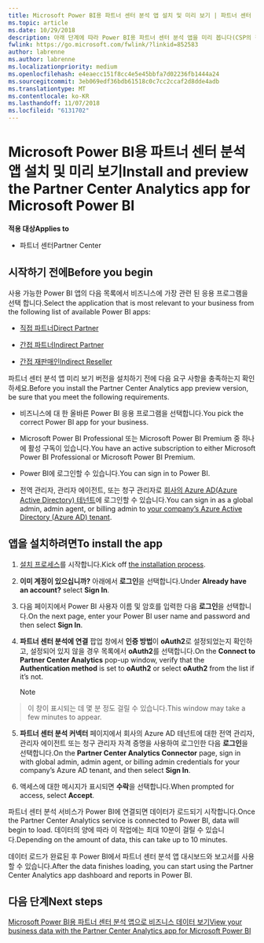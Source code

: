 ```yaml
---
title: Microsoft Power BI용 파트너 센터 분석 앱 설치 및 미리 보기 | 파트너 센터
ms.topic: article
ms.date: 10/29/2018
description: 아래 단계에 따라 Power BI용 파트너 센터 분석 앱을 미리 봅니다(CSP의 직접 파트너용).b
fwlink: https://go.microsoft.com/fwlink/?linkid=852583
author: labrenne
ms.author: labrenne
ms.localizationpriority: medium
ms.openlocfilehash: e4eaecc151f8cc4e5e45bbfa7d02236fb1444a24
ms.sourcegitcommit: 3eb069edf36bdb61518c0c7cc2ccaf2d8dde4adb
ms.translationtype: MT
ms.contentlocale: ko-KR
ms.lasthandoff: 11/07/2018
ms.locfileid: "6131702"
---
```

# <a name="install-and-preview-the-partner-center-analytics-app-for-microsoft-power-bi"></a><span data-ttu-id="34391-103">Microsoft Power BI용 파트너 센터 분석 앱 설치 및 미리 보기</span><span class="sxs-lookup"><span data-stu-id="34391-103">Install and preview the Partner Center Analytics app for Microsoft Power BI</span></span>

**<span data-ttu-id="34391-104">적용 대상</span><span class="sxs-lookup"><span data-stu-id="34391-104">Applies to</span></span>**

- <span data-ttu-id="34391-105">파트너 센터</span><span class="sxs-lookup"><span data-stu-id="34391-105">Partner Center</span></span>

## <a name="before-you-begin"></a><span data-ttu-id="34391-106">시작하기 전에</span><span class="sxs-lookup"><span data-stu-id="34391-106">Before you begin</span></span>

<span data-ttu-id="34391-107">사용 가능한 Power BI 앱의 다음 목록에서 비즈니스에 가장 관련 된 응용 프로그램을 선택 합니다.</span><span class="sxs-lookup"><span data-stu-id="34391-107">Select the application that is most relevant to your business from the following list of available Power BI apps:</span></span>
- [<span data-ttu-id="34391-108">직접 파트너</span><span class="sxs-lookup"><span data-stu-id="34391-108">Direct Partner</span></span>](https://app.powerbi.com/groups/me/getdata/services/direct-providers-partner-analytics)

- [<span data-ttu-id="34391-109">간접 파트너</span><span class="sxs-lookup"><span data-stu-id="34391-109">Indirect Partner</span></span>](https://app.powerbi.com/groups/me/getdata/services/indirect-providers-partner-analytics)

- [<span data-ttu-id="34391-110">간접 재판매인</span><span class="sxs-lookup"><span data-stu-id="34391-110">Indirect Reseller</span></span>](https://app.powerbi.com/groups/me/getdata/services/indirect-seller-partner-analytics)

<span data-ttu-id="34391-111">파트너 센터 분석 앱 미리 보기 버전을 설치하기 전에 다음 요구 사항을 충족하는지 확인하세요.</span><span class="sxs-lookup"><span data-stu-id="34391-111">Before you install the Partner Center Analytics app preview version, be sure that you meet the following requirements.</span></span>

- <span data-ttu-id="34391-112">비즈니스에 대 한 올바른 Power BI 응용 프로그램을 선택합니다.</span><span class="sxs-lookup"><span data-stu-id="34391-112">You pick the correct Power BI app for your business.</span></span>

- <span data-ttu-id="34391-113">Microsoft Power BI Professional 또는 Microsoft Power BI Premium 중 하나에 활성 구독이 있습니다.</span><span class="sxs-lookup"><span data-stu-id="34391-113">You have an active subscription to either Microsoft Power BI Professional or Microsoft Power BI Premium.</span></span>

- <span data-ttu-id="34391-114">Power BI에 로그인할 수 있습니다.</span><span class="sxs-lookup"><span data-stu-id="34391-114">You can sign in to Power BI.</span></span>

- <span data-ttu-id="34391-115">전역 관리자, 관리자 에이전트, 또는 청구 관리자로 [회사의 Azure AD(Azure Active Directory) 테넌트](azure-active-directory-tenants-and-partner-center.md)에 로그인할 수 있습니다.</span><span class="sxs-lookup"><span data-stu-id="34391-115">You can sign in as a global admin, admin agent, or billing admin to [your company’s Azure Active Directory (Azure AD) tenant](azure-active-directory-tenants-and-partner-center.md).</span></span>

## <a name="to-install-the-app"></a><span data-ttu-id="34391-116">앱을 설치하려면</span><span class="sxs-lookup"><span data-stu-id="34391-116">To install the app</span></span>

1. <span data-ttu-id="34391-117">[설치 프로세스](https://app.powerbi.com/getdata/services/partneranalytics?cpcode=PartnerCenterAnalytics&getDataForceConnect=true&alwaysPromptForContentProviderCreds=true)를 시작합니다.</span><span class="sxs-lookup"><span data-stu-id="34391-117">Kick off [the installation process](https://app.powerbi.com/getdata/services/partneranalytics?cpcode=PartnerCenterAnalytics&getDataForceConnect=true&alwaysPromptForContentProviderCreds=true).</span></span>

2. <span data-ttu-id="34391-118">**이미 계정이 있으십니까?** 아래에서 **로그인**을 선택합니다.</span><span class="sxs-lookup"><span data-stu-id="34391-118">Under **Already have an account?** select **Sign In**.</span></span> 

3.  <span data-ttu-id="34391-119">다음 페이지에서 Power BI 사용자 이름 및 암호를 입력한 다음 **로그인**을 선택합니다.</span><span class="sxs-lookup"><span data-stu-id="34391-119">On the next page, enter your Power BI user name and password and then select **Sign In**.</span></span> 

4.  <span data-ttu-id="34391-120">**파트너 센터 분석에 연결** 팝업 창에서 **인증 방법**이 **oAuth2**로 설정되었는지 확인하고, 설정되어 있지 않을 경우 목록에서 **oAuth2**를 선택합니다.</span><span class="sxs-lookup"><span data-stu-id="34391-120">On the **Connect to Partner Center Analytics** pop-up window, verify that the **Authentication method** is set to **oAuth2** or select **oAuth2** from the list if it’s not.</span></span> 

    > [!NOTE]  
>  <span data-ttu-id="34391-121">이 창이 표시되는 데 몇 분 정도 걸릴 수 있습니다.</span><span class="sxs-lookup"><span data-stu-id="34391-121">This window may take a few minutes to appear.</span></span>

5.  <span data-ttu-id="34391-122">**파트너 센터 분석 커넥터** 페이지에서 회사의 Azure AD 테넌트에 대한 전역 관리자, 관리자 에이전트 또는 청구 관리자 자격 증명을 사용하여 로그인한 다음 **로그인**을 선택합니다.</span><span class="sxs-lookup"><span data-stu-id="34391-122">On the **Partner Center Analytics Connector** page, sign in with global admin, admin agent, or billing admin credentials for your company’s Azure AD tenant, and then select **Sign In**.</span></span>
 
6.  <span data-ttu-id="34391-123">액세스에 대한 메시지가 표시되면 **수락**을 선택합니다.</span><span class="sxs-lookup"><span data-stu-id="34391-123">When prompted for access, select **Accept**.</span></span> 

<span data-ttu-id="34391-124">파트너 센터 분석 서비스가 Power BI에 연결되면 데이터가 로드되기 시작합니다.</span><span class="sxs-lookup"><span data-stu-id="34391-124">Once the Partner Center Analytics service is connected to Power BI, data will begin to load.</span></span> <span data-ttu-id="34391-125">데이터의 양에 따라 이 작업에는 최대 10분이 걸릴 수 있습니다.</span><span class="sxs-lookup"><span data-stu-id="34391-125">Depending on the amount of data, this can take up to 10 minutes.</span></span> 

<span data-ttu-id="34391-126">데이터 로드가 완료된 후 Power BI에서 파트너 센터 분석 앱 대시보드와 보고서를 사용할 수 있습니다.</span><span class="sxs-lookup"><span data-stu-id="34391-126">After the data finishes loading, you can start using the Partner Center Analytics app dashboard and reports in Power BI.</span></span>

## <a name="next-steps"></a><span data-ttu-id="34391-127">다음 단계</span><span class="sxs-lookup"><span data-stu-id="34391-127">Next steps</span></span>

[<span data-ttu-id="34391-128">Microsoft Power BI용 파트너 센터 분석 앱으로 비즈니스 데이터 보기</span><span class="sxs-lookup"><span data-stu-id="34391-128">View your business data with the Partner Center Analytics app for Microsoft Power BI</span></span>](power-bi-app-for-direct-partners-use.md)
